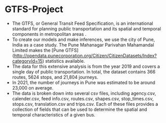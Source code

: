 # GTFS-Project

* The GTFS, or General Transit Feed Specification, is an international standard for planning public transportation and its spatial and temporal components in metropolitan areas . 
* To create our models and make inferences, we use the city of Pune, India as a case study. The Pune Mahanagar Parivahan Mahamandal Limited makes the [Pune GTFS] (http://opendata.punecorporation.org/Citizen/CitizenDatasets/Index?categoryId=15) statistics available. 
* The data for this extensive analysis is from the year 2019 and covers a single day of public transportation. In total, the dataset contains 366 routes, 5624 stops, and 21,804 journeys. 
* In 2021, the number of journeys in Pune was estimated to be around 23,000 on average. 
* The data is broken down into several csv files, including agency.csv, calender.csv, feed info.csv, routes.csv, shapes.csv, stop\_times.csv, stops.csv, translation.csv and trips.csv. Each of these files provides a collection of fields that can be used to determine the spatial and temporal characteristics of a given bus.
